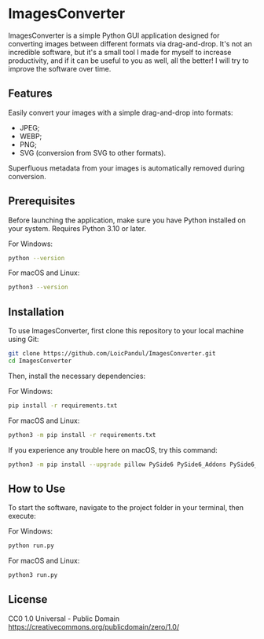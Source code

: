 # ImagesConverter

ImagesConverter is a simple Python GUI application designed for converting images between different formats via drag-and-drop. It's not an incredible software, but it's a small tool I made for myself to increase productivity, and if it can be useful to you as well, all the better! I will try to improve the software over time.

## Features

Easily convert your images with a simple drag-and-drop into formats:
- JPEG;
- WEBP;
- PNG;
- SVG (conversion from SVG to other formats).

Superfluous metadata from your images is automatically removed during conversion.

## Prerequisites

Before launching the application, make sure you have Python installed on your system. Requires Python 3.10 or later.

For Windows:
```bash
python --version
```

For macOS and Linux:
```bash
python3 --version
```

## Installation

To use ImagesConverter, first clone this repository to your local machine using Git:

```bash
git clone https://github.com/LoicPandul/ImagesConverter.git
cd ImagesConverter
```

Then, install the necessary dependencies:

For Windows:
```bash
pip install -r requirements.txt
```

For macOS and Linux:
```bash
python3 -m pip install -r requirements.txt
```

If you experience any trouble here on macOS, try this command:
```bash
python3 -m pip install --upgrade pillow PySide6 PySide6_Addons PySide6_Essentials shiboken6
```

## How to Use

To start the software, navigate to the project folder in your terminal, then execute:

For Windows:
```bash
python run.py
```

For macOS and Linux:
```bash
python3 run.py
```

## License

CC0 1.0 Universal - Public Domain
https://creativecommons.org/publicdomain/zero/1.0/